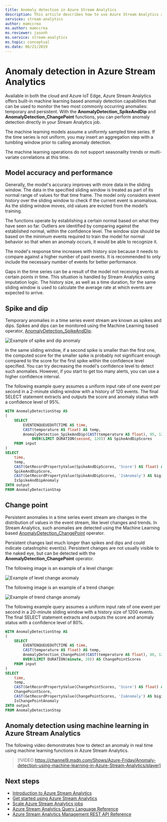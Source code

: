 ```yaml
---
title: Anomaly detection in Azure Stream Analytics
description: This article describes how to use Azure Stream Analytics and Azure Machine Learning together to detect anomalies.
services: stream-analytics
author: mamccrea
ms.author: mamccrea
ms.reviewer: jasonh
ms.service: stream-analytics
ms.topic: conceptual
ms.date: 06/21/2019
---
```


# Anomaly detection in Azure Stream Analytics

Available in both the cloud and Azure IoT Edge, Azure Stream Analytics offers built-in machine learning based anomaly detection capabilities that can be used to monitor the two most commonly occurring anomalies: temporary and persistent. With the **AnomalyDetection_SpikeAndDip** and **AnomalyDetection_ChangePoint** functions, you can perform anomaly detection directly in your Stream Analytics job.

The machine learning models assume a uniformly sampled time series. If the time series is not uniform, you may insert an aggregation step with a tumbling window prior to calling anomaly detection.

The machine learning operations do not support seasonality trends or multi-variate correlations at this time.

## Model accuracy and performance

Generally, the model's accuracy improves with more data in the sliding window. The data in the specified sliding window is treated as part of its normal range of values for that time frame. The model only considers event history over the sliding window to check if the current event is anomalous. As the sliding window moves, old values are evicted from the model’s training.

The functions operate by establishing a certain normal based on what they have seen so far. Outliers are identified by comparing against the established normal, within the confidence level. The window size should be based on the minimum events required to train the model for normal behavior so that when an anomaly occurs, it would be able to recognize it.

The model's response time increases with history size because it needs to compare against a higher number of past events. It is recommended to only include the necessary number of events for better performance.

Gaps in the time series can be a result of the model not receiving events at certain points in time. This situation is handled by Stream Analytics using imputation logic. The history size, as well as a time duration, for the same sliding window is used to calculate the average rate at which events are expected to arrive.

## Spike and dip

Temporary anomalies in a time series event stream are known as spikes and dips. Spikes and dips can be monitored using the Machine Learning based operator, [AnomalyDetection_SpikeAndDip](https://docs.microsoft.com/stream-analytics-query/anomalydetection-spikeanddip-azure-stream-analytics
).

![Example of spike and dip anomaly](./media/stream-analytics-machine-learning-anomaly-detection/anomaly-detection-spike-dip.png)

In the same sliding window, if a second spike is smaller than the first one, the computed score for the smaller spike is probably not significant enough compared to the score for the first spike within the confidence level specified. You can try decreasing the model's confidence level to detect such anomalies. However, if you start to get too many alerts, you can use a higher confidence interval.

The following example query assumes a uniform input rate of one event per second in a 2-minute sliding window with a history of 120 events. The final SELECT statement extracts and outputs the score and anomaly status with a confidence level of 95%.

```SQL
WITH AnomalyDetectionStep AS
(
    SELECT
        EVENTENQUEUEDUTCTIME AS time,
        CAST(temperature AS float) AS temp,
        AnomalyDetection_SpikeAndDip(CAST(temperature AS float), 95, 120, 'spikesanddips')
            OVER(LIMIT DURATION(second, 120)) AS SpikeAndDipScores
    FROM input
)
SELECT
    time,
    temp,
    CAST(GetRecordPropertyValue(SpikeAndDipScores, 'Score') AS float) AS
    SpikeAndDipScore,
    CAST(GetRecordPropertyValue(SpikeAndDipScores, 'IsAnomaly') AS bigint) AS
    IsSpikeAndDipAnomaly
INTO output
FROM AnomalyDetectionStep
```

## Change point

Persistent anomalies in a time series event stream are changes in the distribution of values in the event stream, like level changes and trends. In Stream Analytics, such anomalies are detected using the Machine Learning based [AnomalyDetection_ChangePoint](https://docs.microsoft.com/stream-analytics-query/anomalydetection-changepoint-azure-stream-analytics) operator.

Persistent changes last much longer than spikes and dips and could indicate catastrophic event(s). Persistent changes are not usually visible to the naked eye, but can be detected with the **AnomalyDetection_ChangePoint** operator.

The following image is an example of a level change:

![Example of level change anomaly](./media/stream-analytics-machine-learning-anomaly-detection/anomaly-detection-level-change.png)

The following image is an example of a trend change:

![Example of trend change anomaly](./media/stream-analytics-machine-learning-anomaly-detection/anomaly-detection-trend-change.png)

The following example query assumes a uniform input rate of one event per second in a 20-minute sliding window with a history size of 1200 events. The final SELECT statement extracts and outputs the score and anomaly status with a confidence level of 80%.

```SQL
WITH AnomalyDetectionStep AS
(
    SELECT
        EVENTENQUEUEDUTCTIME AS time,
        CAST(temperature AS float) AS temp,
        AnomalyDetection_ChangePoint(CAST(temperature AS float), 80, 1200) 
        OVER(LIMIT DURATION(minute, 20)) AS ChangePointScores
    FROM input
)
SELECT
    time,
    temp,
    CAST(GetRecordPropertyValue(ChangePointScores, 'Score') AS float) AS
    ChangePointScore,
    CAST(GetRecordPropertyValue(ChangePointScores, 'IsAnomaly') AS bigint) AS
    IsChangePointAnomaly
INTO output
FROM AnomalyDetectionStep

```

## Anomaly detection using machine learning in Azure Stream Analytics

The following video demonstrates how to detect an anomaly in real time using machine learning functions in Azure Stream Analytics. 

> [!VIDEO https://channel9.msdn.com/Shows/Azure-Friday/Anomaly-detection-using-machine-learning-in-Azure-Stream-Analytics/player]

## Next steps

* [Introduction to Azure Stream Analytics](stream-analytics-introduction.md)
* [Get started using Azure Stream Analytics](stream-analytics-real-time-fraud-detection.md)
* [Scale Azure Stream Analytics jobs](stream-analytics-scale-jobs.md)
* [Azure Stream Analytics Query Language Reference](https://msdn.microsoft.com/library/azure/dn834998.ASpx)
* [Azure Stream Analytics Management REST API Reference](https://msdn.microsoft.com/library/azure/dn835031.aspx)

